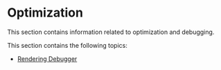 # Optimization

This section contains information related to optimization and debugging.

This section contains the following topics:

* [Rendering Debugger](features/rendering-debugger.md)